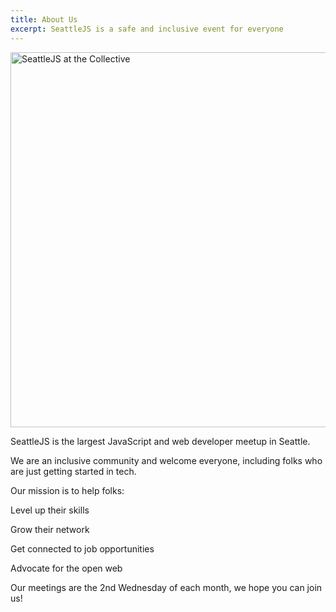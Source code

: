 ```yaml
---
title: About Us
excerpt: SeattleJS is a safe and inclusive event for everyone
---
```

<img src="/_public/images/seattlejs-march-2022.jpg" alt="SeattleJS at the Collective" width="800" height="600" />

SeattleJS is the largest JavaScript and web developer meetup in Seattle. 

We are an inclusive community and welcome everyone, including folks who are just getting started in tech. 

Our mission is to help folks:

<i class="fa-solid fa-battery-bolt"></i> Level up their skills

<i class="fa-solid fa-handshake-simple"></i> Grow their network

<i class="fa-solid fa-briefcase"></i> Get connected to job opportunities

<i class="fa-solid fa-globe"></i> Advocate for the open web

Our meetings are the 2nd Wednesday of each month, we hope you can join us!
